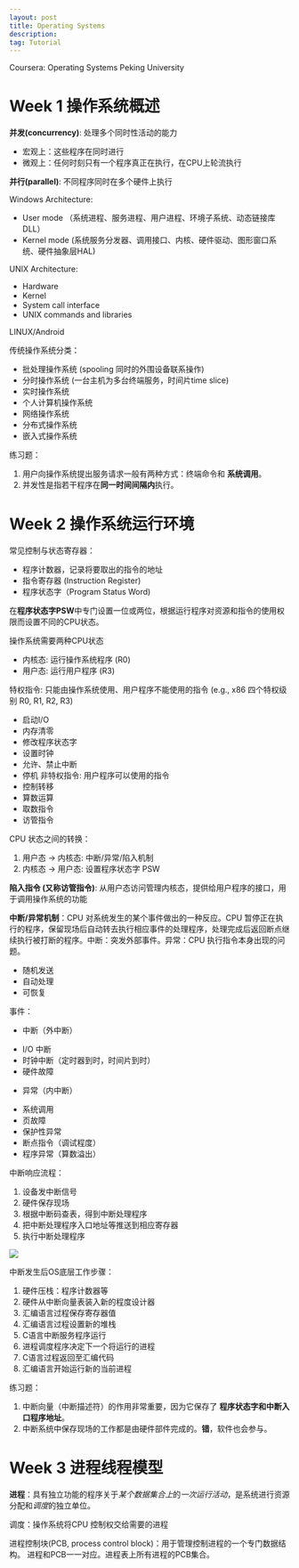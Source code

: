 ```yaml
---
layout: post
title: Operating Systems
description: 
tag: Tutorial
---
```


Coursera: Operating Systems Peking University

# Week 1 操作系统概述

**并发(concurrency)**: 处理多个同时性活动的能力
* 宏观上：这些程序在同时进行
* 微观上：任何时刻只有一个程序真正在执行，在CPU上轮流执行

**并行(parallel)**: 不同程序同时在多个硬件上执行

Windows Architecture:
* User mode （系统进程、服务进程、用户进程、环境子系统、动态链接库DLL）
* Kernel mode (系统服务分发器、调用接口、内核、硬件驱动、图形窗口系统、硬件抽象层HAL)

UNIX Architecture:
* Hardware
* Kernel
* System call interface
* UNIX commands and libraries

LINUX/Android

传统操作系统分类：
* 批处理操作系统 (spooling 同时的外围设备联系操作)
* 分时操作系统 (一台主机为多台终端服务，时间片time slice)
* 实时操作系统 
* 个人计算机操作系统
* 网络操作系统
* 分布式操作系统
* 嵌入式操作系统

练习题：
1. 用户向操作系统提出服务请求一般有两种方式：终端命令和 **系统调用**。
2. 并发性是指若干程序在**同一时间间隔内**执行。


# Week 2 操作系统运行环境

常见控制与状态寄存器：
* 程序计数器，记录将要取出的指令的地址
* 指令寄存器 (Instruction Register)
* 程序状态字（Program Status Word)

在**程序状态字PSW**中专门设置一位或两位，根据运行程序对资源和指令的使用权限而设置不同的CPU状态。

操作系统需要两种CPU状态
* 内核态: 运行操作系统程序 (R0)
* 用户态: 运行用户程序 (R3)

特权指令: 只能由操作系统使用、用户程序不能使用的指令 (e.g., x86 四个特权级别 R0, R1, R2, R3)
* 启动I/O
* 内存清零
* 修改程序状态字
* 设置时钟
* 允许、禁止中断
* 停机
非特权指令: 用户程序可以使用的指令
* 控制转移
* 算数运算
* 取数指令
* 访管指令

CPU 状态之间的转换：
1. 用户态 -> 内核态: 中断/异常/陷入机制
2. 内核态 -> 用户态: 设置程序状态字 PSW

**陷入指令 (又称访管指令)**: 从用户态访问管理内核态，提供给用户程序的接口，用于调用操作系统的功能

**中断/异常机制**：CPU 对系统发生的某个事件做出的一种反应。CPU 暂停正在执行的程序，保留现场后自动转去执行相应事件的处理程序，处理完成后返回断点继续执行被打断的程序。中断：突发外部事件。异常：CPU 执行指令本身出现的问题。
* 随机发送
* 自动处理
* 可恢复

事件：
* 中断（外中断）
- I/O 中断
- 时钟中断（定时器到时，时间片到时）
- 硬件故障
* 异常（内中断）
- 系统调用
- 页故障
- 保护性异常
- 断点指令（调试程度）
- 程序异常（算数溢出）

中断响应流程：
1. 设备发中断信号
2. 硬件保存现场
3. 根据中断码查表，得到中断处理程序
4. 把中断处理程序入口地址等推送到相应寄存器
5. 执行中断处理程序

![](https://mmbiz.qpic.cn/mmbiz_png/yVibDjicRT1VvTz98y3eafz4DibicG9NRXOaAgcmjP4HFE71S9U9hBzR7ibPrsRgwJEEM3jyPxBt9OPOR8piaGJNFmvA/0?wx_fmt=png)

中断发生后OS底层工作步骤：
1. 硬件压栈：程序计数器等
2. 硬件从中断向量表装入新的程度设计器
3. 汇编语言过程保存寄存器值
4. 汇编语言过程设置新的堆栈
5. C语言中断服务程序运行
6. 进程调度程序决定下一个将运行的进程
7. C语言过程返回至汇编代码
8. 汇编语言开始运行新的当前进程

练习题：
1. 中断向量（中断描述符）的作用非常重要，因为它保存了 **程序状态字和中断入口程序地址**。
2. 中断系统中保存现场的工作都是由硬件部件完成的。**错**，软件也会参与。


# Week 3 进程线程模型

**进程**：具有独立功能的程序关于*某个数据集合上*的*一次运行活动*，是系统进行资源分配和*调度*的独立单位。

调度：操作系统将CPU 控制权交给需要的进程

进程控制块(PCB, process control block)：用于管理控制进程的一个专门数据结构。 进程和PCB一一对应。进程表上所有进程的PCB集合。

